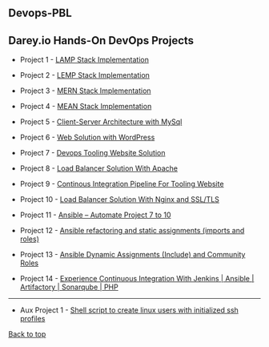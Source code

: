 ## Devops-PBL
## Darey.io Hands-On DevOps Projects 

- Project 1 - [LAMP Stack Implementation](Project-1/project1.md)

- Project 2 - [LEMP Stack Implementation](Project-2/project2.md)

- Project 3 - [MERN Stack Implementation](Project-3/project3.md)

- Project 4 - [MEAN Stack Implementation](Project-4/project4.md)

- Project 5 - [Client-Server Architecture with MySql](Project-5/project5.md)

- Project 6 - [Web Solution with WordPress](Project-6/project6.md)

- Project 7 - [Devops Tooling Website Solution](Project-7/project7.md)

- Project 8 - [Load Balancer Solution With Apache](Project-8/project8.md)

- Project 9 - [Continous Integration Pipeline For Tooling Website](Project-9/project9.md)

- Project 10 - [Load Balancer Solution With Nginx and SSL/TLS](Project-10/project10.md)

- Project 11 - [Ansible – Automate Project 7 to 10](Project-11/project11.md)

- Project 12 - [Ansible refactoring and static assignments (imports and roles)]((Project-12/project12.md))

- Project 13 - [Ansible Dynamic Assignments (Include) and Community Roles](Project-13/project13.md)

- Project 14 - [Experience Continuous Integration With Jenkins | Ansible | Artifactory | Sonarqube | PHP](Project-14/project14.md)
---

- Aux Project 1 - [Shell script to create linux users with initialized ssh profiles](https://github.com/amadinathaniel/auxillary-projects)

[Back to top](#)
